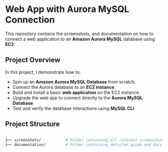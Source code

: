 # Web App with Aurora MySQL Connection

This repository contains the screenshots, and documentation on how to connect a web application to an **Amazon Aurora MySQL** database using **EC2**. 

## Project Overview

In this project, I demonstrate how to:
- Spin up an **Amazon Aurora MySQL Database** from scratch.
- Connect the Aurora database to an **EC2 instance**.
- Build and install a basic **web application** on the EC2 instance.
- Upgrade the web app to connect directly to the **Aurora MySQL Database**.
- Test and verify the database interactions using **MySQL CLI**.

## Project Structure

```bash
.
├── screenshots/           # Folder containing all relevant screenshots
├── documentation/         # Folder containing detailed guide and docs

```
